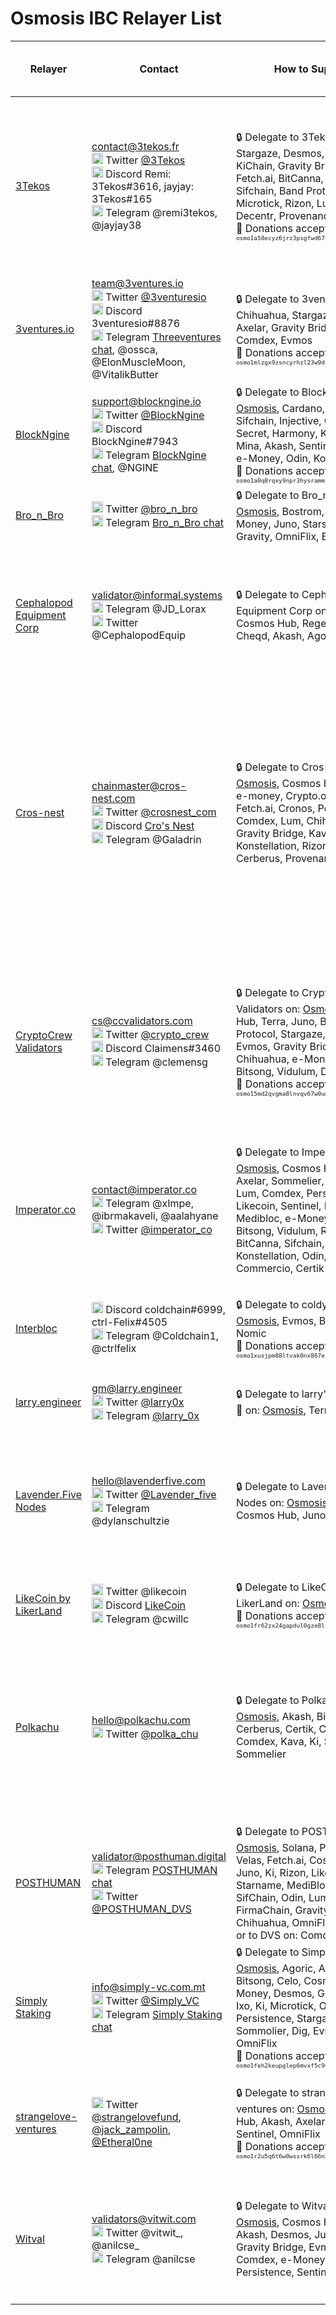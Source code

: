 # Osmosis IBC Relayer List

| Relayer | Contact | How to Support | Support for new relayers | Chains Relaying with Osmosis |
| -------- 						| -------- 		| ---								 | --- 																							 | --- 							|
| [3Tekos](https://3tekos.fr/) | contact@3tekos.fr <br> <img src="https://user-images.githubusercontent.com/95667791/163506878-e7e278b2-1cf6-4dac-bc13-e92f63600ee0.png" alt="Twitter" width="18"/> Twitter [@3Tekos](https://twitter.com/3Tekos) <br> <img src="https://user-images.githubusercontent.com/95667791/163505650-fe08f2a7-8419-4a2f-97b7-e5182dd386e1.png" alt="Discord" width="18"/> Discord Remi: 3Tekos#3616, jayjay: 3Tekos#165 <br> <img src="https://user-images.githubusercontent.com/95667791/163506639-7d27e947-94c7-4740-bb46-8e5791e9fc6c.png" alt="Telegram" width="18"/> Telegram @remi3tekos, @jayjay38 | :lock: Delegate to 3Tekos on: Stargaze, Desmos, Kava, KiChain, Gravity Bridge, Fetch.ai, BitCanna, e-Money, Sifchain, Band Protocol, Microtick, Rizon, Lum, Ixo, Decentr, Provenance <br> :pray: Donations accepted @ <sup><sub>`osmo1a58ecyz6jrz3psgfwd6724mh46338wlt6z6q7f`</sub></sup>	| :information_desk_person: Supports new relayers	| Stargaze, Juno, Desmos, BitCanna, Sifchain, Gravity Bridge, Kava, Ki, Band Protocol, Evmos, Fetch.ai, Microtick, Ixo, Decentr, Provenance |
| [3ventures.io](https://www.3ventures.io/)	| team@3ventures.io <br> <img src="https://user-images.githubusercontent.com/95667791/163506878-e7e278b2-1cf6-4dac-bc13-e92f63600ee0.png" alt="Twitter" width="18"/> Twitter [@3venturesio](https://twitter.com/3venturesio) <br> <img src="https://user-images.githubusercontent.com/95667791/163505650-fe08f2a7-8419-4a2f-97b7-e5182dd386e1.png" alt="Discord" width="18"/> Discord 3venturesio#8876 <br> <img src="https://user-images.githubusercontent.com/95667791/163506639-7d27e947-94c7-4740-bb46-8e5791e9fc6c.png" alt="Telegram" width="18"/> Telegram [Threeventures chat](https://t.me/threeventures), @ossca, @ElonMuscleMoon, @VitalikButter | :lock: Delegate to 3ventures.io on: Chihuahua, Stargaze, Deweb, Axelar, Gravity Bridge, Umee, Comdex, Evmos <br> :pray: Donations accepted @ <sup><sub>`osmo1mlzgx9zsncyrhzl23w9dt6c9zphsx5h87033xz`</sub></sup> | :information_desk_person: Supports new relayers | Umee, Stargaze, Gravity Bridge, Chihuahua, Comdex, Evmos |
| [BlockNgine](https://blockngine.io/) | support@blockngine.io <br> <img src="https://user-images.githubusercontent.com/95667791/163506878-e7e278b2-1cf6-4dac-bc13-e92f63600ee0.png" alt="Twitter" width="18"/> Twitter [@BlockNgine](https://twitter.com/BlockNgine) <br> <img src="https://user-images.githubusercontent.com/95667791/163505650-fe08f2a7-8419-4a2f-97b7-e5182dd386e1.png" alt="Discord" width="18"/> Discord BlockNgine#7943 <br> <img src="https://user-images.githubusercontent.com/95667791/163506639-7d27e947-94c7-4740-bb46-8e5791e9fc6c.png" alt="Telegram" width="18"/> Telegram [BlockNgine chat](https://t.me/BlockNgine), @NGINE | :lock: Delegate to BlockNgine on: [Osmosis](https://wallet.keplr.app/#/osmosis/stake?modal=detail&chainId=osmosis-1&validator=osmovaloper1pxphtfhqnx9ny27d53z4052e3r76e7qq495ehm), Cardano, Terra, Sifchain, Injective, Osmosis, Secret, Harmony, Kava, Band, Mina, Akash, Sentinel, Comdex, e-Money, Odin, Konstellation <br> :pray: Donations accepted @ <sup><sub>`osmo1a0q8rqxy9npr3hysrammsegrxwekuamwdf8gy8`</sub></sup> | :heavy_dollar_sign: Offers Relaying as a Service (RaaS) (contact directly for pricing) <br> :information_desk_person: Supports new relayers | Secret, Akash, Kava, Comdex |
| [Bro_n_Bro](https://monitor.bronbro.io/) | <img src="https://user-images.githubusercontent.com/95667791/163506878-e7e278b2-1cf6-4dac-bc13-e92f63600ee0.png" alt="Twitter" width="18"/> Twitter [@bro_n_bro](https://twitter.com/Bro_n_Bro) <br> <img src="https://user-images.githubusercontent.com/95667791/163506639-7d27e947-94c7-4740-bb46-8e5791e9fc6c.png" alt="Telegram" width="18"/> Telegram [Bro_n_Bro chat](https://t.me/bro_n_bro_community) | :lock: Delegate to Bro_n_Bro on: [Osmosis](https://wallet.keplr.app/#/osmosis/stake?modal=detail&chainId=osmosis-1&validator=osmovaloper13tk45jkxgf7w0nxquup3suwaz2tx483xe832ge), Bostrom, Osmo, e-Money, Juno, Stars, Microtick, Gravity, OmniFlix, Evmos | :information_desk_person: Supports new relayers | Bostrom |
| [Cephalopod Equipment Corp](http://cephalopod.equipment) | validator@informal.systems <br> <img src="https://user-images.githubusercontent.com/95667791/163506639-7d27e947-94c7-4740-bb46-8e5791e9fc6c.png" alt="Telegram" width="18"/> Telegram @JD_Lorax <br> <img src="https://user-images.githubusercontent.com/95667791/163506878-e7e278b2-1cf6-4dac-bc13-e92f63600ee0.png" alt="Twitter" width="18"/> Twitter @CephalopodEquip | :lock: Delegate to Cephalopod Equipment Corp on: [Osmosis](https://wallet.keplr.app/#/osmosis/stake?modal=detail&chainId=osmosis-1&validator=osmovaloper1x20lytyf6zkcrv5edpkfkn8sz578qg5s833swz), Cosmos Hub, Regen, Ixo, Juno, Cheqd, Akash, Agoric | :heavy_dollar_sign: Offers Relaying as a Service (RaaS) (contact directly for pricing) <br> :information_desk_person: Supports new relayers | Cosmos Hub, Sifchain, Regen, Juno, Ixo, Cheqd, Akash, Crypto.org, Persistence, Starname, e-Money, Sentinel |
| [Cros-nest](http://cros-nest.com) | chainmaster@cros-nest.com <br> <img src="https://user-images.githubusercontent.com/95667791/163506878-e7e278b2-1cf6-4dac-bc13-e92f63600ee0.png" alt="Twitter" width="18"/> Twitter [@crosnest_com](https://twitter.com/crosnest_com) <br> <img src="https://user-images.githubusercontent.com/95667791/163505650-fe08f2a7-8419-4a2f-97b7-e5182dd386e1.png" alt="Discord" width="18"/> Discord [Cro's Nest](https://discord.gg/psDap3ed7C) <br> <img src="https://user-images.githubusercontent.com/95667791/163506639-7d27e947-94c7-4740-bb46-8e5791e9fc6c.png" alt="Telegram" width="18"/> Telegram @Galadrin | :lock: Delegate to Cros-Nest on: [Osmosis](https://wallet.keplr.app/#/osmosis/stake?modal=detail&chainId=osmosis-1&validator=osmovaloper1u6jr0pztvsjpvx77rfzmtw49xwzu9kas05lk04), Cosmos Hub, Juno, e-money, Crypto.org, Evmos, Fetch.ai, Cronos, Persistance, Comdex, Lum, Chihuahua, Dig, Gravity Bridge, Kava, Ki, Konstellation, Rizon, OmniFlix, Cerberus, Provenance | :heavy_dollar_sign: Offers Relaying as a Service (RaaS) (contact directly for pricing) <br> :information_desk_person: Supports new relayers | Cosmos Hub, Juno, e-Money, Crypto.org, Evmos, Fetch.ai, Cronos, Persistance, Comdex, Lum, Chihuahua, Dig, Gravity Bridge, Kava, Ki, Konstellation, Rizon, OmniFlix, Cerberus, Provenance, Certik |
| [CryptoCrew Validators](http://ccvalidators.com) | cs@ccvalidators.com <br> <img src="https://user-images.githubusercontent.com/95667791/163506878-e7e278b2-1cf6-4dac-bc13-e92f63600ee0.png" alt="Twitter" width="18"/> Twitter [@crypto_crew](http://twitter.com/crypto_crew) <br> <img src="https://user-images.githubusercontent.com/95667791/163505650-fe08f2a7-8419-4a2f-97b7-e5182dd386e1.png" alt="Discord" width="18"/> Discord Claimens#3460 <br> <img src="https://user-images.githubusercontent.com/95667791/163506639-7d27e947-94c7-4740-bb46-8e5791e9fc6c.png" alt="Telegram" width="18"/> Telegram @clemensg	| :lock: Delegate to CryptoCrew Validators on: [Osmosis](https://wallet.keplr.app/#/osmosis/stake?modal=detail&chainId=osmosis-1&validator=osmovaloper1h2c47vd943scjlfum6yc5frvu2l279lwjep5d6), Cosmos Hub, Terra, Juno, Band Protocol, Stargaze, OmniFlix, Evmos, Gravity Bridge, Comdex, Chihuahua, e-Money, Lum, Bitsong, Vidulum, Dig, Odin <br> :pray: Donations accepted @ <sup><sub>`osmo15md2qvgma8lnvqv67w0umu2paqkqkheg332u7d`</sub></sup> | :heavy_dollar_sign: Offers Relaying as a Service (RaaS) (contact directly for pricing) <br> :information_desk_person: Supports new relayers | Cosmos Hub, Terra, Juno, Band Protocol, Stargaze, OmniFlix, Evmos, Gravity Bridge, Comdex, Chihuahua, e-Money, Lum, Bitsong, Vidulum, Dig, Odin, Secret |
| [Imperator.co](https://imperator.co/) | contact@imperator.co <br> <img src="https://user-images.githubusercontent.com/95667791/163506639-7d27e947-94c7-4740-bb46-8e5791e9fc6c.png" alt="Telegram" width="18"/> Telegram @xImpe, @ibrmakaveli, @aalahyane	<br> <img src="https://user-images.githubusercontent.com/95667791/163506878-e7e278b2-1cf6-4dac-bc13-e92f63600ee0.png" alt="Twitter" width="18"/> Twitter [@imperator_co](https://twitter.com/imperator_co) | :lock: Delegate to Imperator.co on: [Osmosis](https://wallet.keplr.app/#/osmosis/stake?modal=detail&chainId=osmosis-1&validator=osmovaloper1t8qckan2yrygq7kl9apwhzfalwzgc2429p8f0s), Cosmos Hub, Juno, Axelar, Sommelier, Stargaze, Ki, Lum, Comdex, Persistence, Likecoin, Sentinel, Iris, Akash, Medibloc, e-Money, Ixo, Bitsong, Vidulum, Rizon, BitCanna, Sifchain, Konstellation, Odin, OmniFlix, Commercio, Certik | :heavy_dollar_sign: Offers Relaying as a Service (RaaS) (contact directly for pricing) <br> :information_desk_person: Supports new relayers | Juno, Axelar, Sommelier, Stargaze, Ki, Lum, Comdex, Persistence, Medibloc, e-Money |
| [Interbloc](https://Interbloc.org) | <img src="https://user-images.githubusercontent.com/95667791/163505650-fe08f2a7-8419-4a2f-97b7-e5182dd386e1.png" alt="Discord" width="18"/> Discord coldchain#6999, ctrl-Felix#4505 <br> <img src="https://user-images.githubusercontent.com/95667791/163506639-7d27e947-94c7-4740-bb46-8e5791e9fc6c.png" alt="Telegram" width="18"/> Telegram @Coldchain1, @ctrlfelix | :lock: Delegate to coldy on: [Osmosis](https://wallet.keplr.app/#/osmosis/stake?modal=detail&chainId=osmosis-1&validator=osmovaloper15004ysvmqnqzkvt7x6s4cd53flmmvgfv6t4y9y), Evmos, Bitsong, Nomic <br> :pray: Donations accepted @ <sup><sub>`osmo1xusjpm88ltvak0nx867ejejhygpkjnaaramr0r`</sub></sup> | :heavy_dollar_sign: Offers Relaying as a Service (RaaS) (contact directly for pricing) <br> :information_desk_person: Supports new relayers | Terra, Cosmos Hub, Bitsong, Chihuahua |
| [larry.engineer](https://larry.engineer/) | gm@larry.engineer <br> <img src="https://user-images.githubusercontent.com/95667791/163506878-e7e278b2-1cf6-4dac-bc13-e92f63600ee0.png" alt="Twitter" width="18"/> Twitter [@larry0x](https://twitter.com/larry0x) <br> <img src="https://user-images.githubusercontent.com/95667791/163506639-7d27e947-94c7-4740-bb46-8e5791e9fc6c.png" alt="Telegram" width="18"/> Telegram [@larry_0x](https://t.me/larry_0x) | :lock: Delegate to larry's stakehouse 🥩 on: [Osmosis](https://wallet.keplr.app/#/osmosis/stake?modal=detail&chainId=osmosis-1&validator=osmovaloper1zlymlax05tg9km9jyw496jx60v86m454a3xf3m), Terra | :information_desk_person: Supports new relayers | Terra |
| [Lavender.Five Nodes](https://www.lavenderfive.com/) | hello@lavenderfive.com <br> <img src="https://user-images.githubusercontent.com/95667791/163506878-e7e278b2-1cf6-4dac-bc13-e92f63600ee0.png" alt="Twitter" width="18"/> Twitter [@Lavender_five](https://twitter.com/lavender_five) <br> <img src="https://user-images.githubusercontent.com/95667791/163506639-7d27e947-94c7-4740-bb46-8e5791e9fc6c.png" alt="Telegram" width="18"/> Telegram @dylanschultzie	| :lock: Delegate to Lavender.Five Nodes on: [Osmosis](https://wallet.keplr.app/#/osmosis/stake?modal=detail&chainId=osmosis-1&validator=osmovaloper1glmy88g0uf6vmw29pyxu3yq0pxpjqtzqr5e57n), Secret, Cosmos Hub, Juno, Dig, +more | :heavy_dollar_sign: Offers Relaying as a Service (RaaS) (contact directly for pricing) <br> :information_desk_person: Supports new relayers <br> :memo: Provides documentation ([Setting Up Hermes](https://docs.scrt.network/relayers/setting-up-hermes.html#assumptions)) | Cosmos Hub, Juno (multiple channels), Comdex, Secret, Cheqd, Chihuahua, Dig |
| [LikeCoin by LikerLand](http://like.co) | <img src="https://user-images.githubusercontent.com/95667791/163506878-e7e278b2-1cf6-4dac-bc13-e92f63600ee0.png" alt="Twitter" width="18"/> Twitter @likecoin <br> <img src="https://user-images.githubusercontent.com/95667791/163505650-fe08f2a7-8419-4a2f-97b7-e5182dd386e1.png" alt="Discord" width="18"/> Discord [LikeCoin](http://discord.gg/likecoin) <br> <img src="https://user-images.githubusercontent.com/95667791/163506639-7d27e947-94c7-4740-bb46-8e5791e9fc6c.png" alt="Telegram" width="18"/> Telegram @cwillc | :lock: Delegate to LikeCoin by LikerLand on: [Osmosis](https://wallet.keplr.app/#/osmosis/stake?modal=detail&chainId=osmosis-1&validator=osmovaloper1fr62zx24gapdul0gze8lt3y9fmtt7h6mqq0amd), Desmos <br> :pray: Donations accepted @ <sup><sub>`osmo1fr62zx24gapdul0gze8lt3y9fmtt7h6m6h87v2`</sub></sup> | :information_desk_person: Supports new relayers to LikeCoin, Desmos | LikeCoin, Desmos |
| [Polkachu](https://polkachu.com/) | hello@polkachu.com <br> <img src="https://user-images.githubusercontent.com/95667791/163506878-e7e278b2-1cf6-4dac-bc13-e92f63600ee0.png" alt="Twitter" width="18"/> Twitter [@polka_chu](https://twitter.com/polka_chu) | :lock: Delegate to Polkachu on: [Osmosis](https://wallet.keplr.app/#/osmosis/stake?modal=detail&chainId=osmosis-1&validator=osmovaloper1gp957czryfgyvxwn3tfnyy2f0t9g2p4phpkatp), Akash, BitCanna, Cerberus, Certik, Chihuahua, Comdex, Kava, Ki, Sifchain, Sommelier | :heavy_dollar_sign: Offers Relaying as a Service (RaaS) (contact directly for pricing) <br> :information_desk_person: Supports new relayers <br> :memo: Provides documentation ([Validator Deployment Scripts](https://github.com/polkachu/cosmos-validators), [Snapshot Architecture](https://polkachu.com/blogs/polkachus-node-snapshot-architecture)) | Akash, BitCanna, Chihuahua, Comdex, Ki, Sifchain, Stargaze, Umee, Konstellation, Juno Cw-20 |
| [POSTHUMAN](https://posthuman.digital) | validator@posthuman.digital <br> <img src="https://user-images.githubusercontent.com/95667791/163506639-7d27e947-94c7-4740-bb46-8e5791e9fc6c.png" alt="Telegram" width="18"/> Telegram [POSTHUMAN chat](https://t.me/posthumanchat) <br> <img src="https://user-images.githubusercontent.com/95667791/163506878-e7e278b2-1cf6-4dac-bc13-e92f63600ee0.png" alt="Twitter" width="18"/> Twitter [@POSTHUMAN_DVS](https://twitter.com/POSTHUMAN_DVS) | :lock: Delegate to POSTHUMAN on: [Osmosis](https://wallet.keplr.app/#/osmosis/stake?modal=detail&chainId=osmosis-1&validator=osmovaloper1e8238v24qccht9mqc2w0r4luq462yxttfpaeam), Solana, Persistence, Velas, Fetch.ai, Cosmos Hub, Juno, Ki, Rizon, LikeCoin, Starname, MediBloc, Cyber, SifChain, Odin, Lum, FirmaChain, Gravity Bridge, Chihuahua, OmniFlix, Cerberus; or to DVS on: Comdex || Chihuahua, Juno, Gravity Bridge, Fetch.ai, Umee, sifchain, OmniFlix |
| [Simply Staking](https://www.simply-vc.com.mt/) | info@simply-vc.com.mt <br> <img src="https://user-images.githubusercontent.com/95667791/163506878-e7e278b2-1cf6-4dac-bc13-e92f63600ee0.png" alt="Twitter" width="18"/> Twitter [@Simply_VC](https://twitter.com/Simply_VC) <br> <img src="https://user-images.githubusercontent.com/95667791/163506639-7d27e947-94c7-4740-bb46-8e5791e9fc6c.png" alt="Telegram" width="18"/> Telegram [Simply Staking chat](https://t.me/simplyvc) | :lock: Delegate to Simply Staking on: [Osmosis](https://wallet.keplr.app/#/osmosis/stake?modal=detail&chainId=osmosis-1&validator=osmovaloper1feh2keupglep6mvxf5c96eulh3puujjryj2h8v), Agoric, Akash, Bitsong, Celo, Cosmos Hub, e-Money, Desmos, Gravity Bridge, Ixo, Ki, Microtick, Oasis, Persistence, Stargaze, Sommolier, Dig, Evmos, Lum, OmniFlix <br> :pray: Donations accepted @ <sup><sub>`osmo1feh2keupglep6mvxf5c96eulh3puujjr79z5st`</sub></sup> | :heavy_dollar_sign: Offers Relaying as a Service (RaaS) (contact directly for pricing) <br> :information_desk_person: Supports new relayers | Cosmos Hub, Akash, OmniFlix |
| [strangelove-ventures](https://www.strangelove.ventures/) | <img src="https://user-images.githubusercontent.com/95667791/163506878-e7e278b2-1cf6-4dac-bc13-e92f63600ee0.png" alt="Twitter" width="18"/> Twitter [@strangelovefund](https://twitter.com/strangelovefund), [@jack_zampolin](https://twitter.com/jack_zampolin), [@Etheral0ne](https://twitter.com/Ethereal0ne) | :lock: Delegate to strangelove-ventures on: [Osmosis](https://wallet.keplr.app/#/osmosis/stake?modal=detail&chainId=osmosis-1&validator=osmo1r2u5q6t6w0wssrk6l66n3t2q3dw2uqny0l6fwk), Cosmos Hub, Akash, Axelar, Crescent, Sentinel, OmniFlix <br> :pray: Donations accepted @ <sup><sub>`osmo1r2u5q6t6w0wssrk6l66n3t2q3dw2uqny0l6fwk`</sub></sup> | :heavy_dollar_sign: Offers Relaying as a Service (RaaS) (contact directly for pricing) <br> :information_desk_person: Supports new relayers | Cosmos Hub, Juno, Axelar, Sommelier |
| [Witval](http://Vitwit.com) | validators@vitwit.com <br> <img src="https://user-images.githubusercontent.com/95667791/163506878-e7e278b2-1cf6-4dac-bc13-e92f63600ee0.png" alt="Twitter" width="18"/> Twitter @vitwit_, @anilcse_ <br> <img src="https://user-images.githubusercontent.com/95667791/163506639-7d27e947-94c7-4740-bb46-8e5791e9fc6c.png" alt="Telegram" width="18"/> Telegram @anilcse | :lock: Delegate to Witval on: [Osmosis](https://wallet.keplr.app/#/osmosis/stake?modal=detail&chainId=osmosis-1&validator=osmovaloper1ddle9tczl87gsvmeva3c48nenyng4n56yscals), Cosmos Hub, Regen, Akash, Desmos, Juno, Stargaze, Gravity Bridge, Evmos, Agoric, Comdex, e-Money, OmniFlix, Persistence, Sentinel | :heavy_dollar_sign: Offers Relaying as a Service (RaaS) (contact directly for pricing) <br> :information_desk_person: Supports new relayers | Cosmos Hub, Regen, Akash, Juno, Persistence, Comdex, Sentinel, Stargaze, Gravity Bridge, Provenance |
